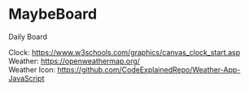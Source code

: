 # MaybeBoard

Daily Board

Clock: https://www.w3schools.com/graphics/canvas_clock_start.asp  
Weather: https://openweathermap.org/  
Weather Icon: https://github.com/CodeExplainedRepo/Weather-App-JavaScript  
